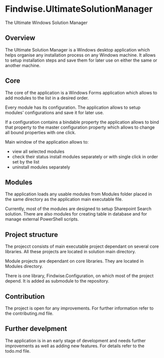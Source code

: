 # Findwise.UltimateSolutionManager
The Ultimate Windows Solution Manager

## Overview
The Ultimate Solution Manager is a Windows desktop application which helps organise any installation process on any Windows machine.
It allows to setup installation steps and save them for later use on either the same or another machine.

## Core
The core of the application is a Windows Forms application which allows to add modules to the list in a desired order.

Every module has its configuration. The application allows to setup modules' configurations and save it for later use.

If a configuration contains a bindable property the application allows to bind that property to the master configuration property which allows to change all bound properties with one click.

Main window of the application allows to:
- view all selected modules
- check their status install modules separately or with single click in order set by the list
- uninstall modules separately

## Modules
The application loads any usable modules from Modules folder placed in the same directory as the application main executable file.

Currently, most of the modules are designed to setup Sharepoint Search solution.
There are also modules for creating table in database and for manage external PowerShell scripts.

## Project structure
The projecct consists of main executable project dependant on several core libraries. All these projects are located in solution main directory.

Module projects are dependant on core libraries. They are located in Modules directory.

There is one library, Findwise.Configuration, on which most of the project depend. It is added as submodule to the repository.

## Contribution
The project is open for any improvements. For further information refer to the contributing.md file.

## Further develpment
The application is in an early stage of development and needs further improvements as well as adding new features. For details refer to the todo.md file.
